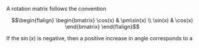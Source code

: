 A rotation matrix follows the convention

$$\begin{flalign}
\begin{bmatrix}  
\cos(x) & \pm\sin(x) \\  
\sin(x) & \cos(x)  
\end{bmatrix}
\end{flalign}$$

If the $\sin(x)$ is negative, then a positive increase in angle corresponds to a 
